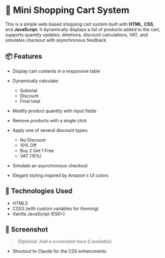 # 🛒 Mini Shopping Cart System

This is a simple web-based shopping cart system built with **HTML**, **CSS**, and **JavaScript**. It dynamically displays a list of products added to the cart, supports quantity updates, deletions, discount calculations, VAT, and simulates checkout with asynchronous feedback.

## 📦 Features

- Display cart contents in a responsive table
- Dynamically calculate:

  - Subtotal
  - Discount
  - Final total

- Modify product quantity with input fields
- Remove products with a single click
- Apply one of several discount types:

  - No Discount
  - 10% Off
  - Buy 2 Get 1 Free
  - VAT (15%)

- Simulate an asynchronous checkout
- Elegant styling inspired by Amazon's UI colors

## 🧹 Technologies Used

- HTML5
- CSS3 (with custom variables for theming)
- Vanilla JavaScript (ES6+)

## 📸 Screenshot

> _(Optional: Add a screenshot here if available)_

- Shoutout to Claude for the CSS enhancments
